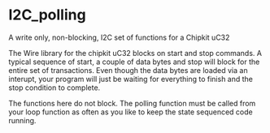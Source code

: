 # I2C_polling
A write only, non-blocking, I2C set of functions for a Chipkit uC32

The Wire library for the chipkit uC32 blocks on start and stop commands.  A typical sequence of start, a couple of data bytes and stop will block for the entire set of transactions.  Even though the data bytes are loaded via an interupt, your program will just be waiting for everything to finish and the stop condition to complete.

The functions here do not block.  The polling function must be called from your loop function as often as you like to keep the state sequenced code running.
